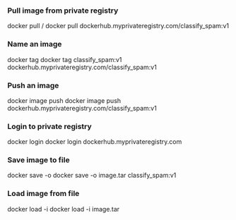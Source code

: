 ### Pull image from private registry
docker pull <private-registry-url>/<image-name>
docker pull dockerhub.myprivateregistry.com/classify_spam:v1


### Name an image
docker tag <old-name> <new-name>
docker tag classify_spam:v1 dockerhub.myprivateregistry.com/classify_spam:v1

### Push an image
docker image push <image-name>
docker image push dockerhub.myprivateregistry.com/classify_spam:v1

### Login to private registry
docker login <private-registry-url>
docker login dockerhub.myprivateregistry.com

### Save image to file
docker save -o <file-name> <image-name>
docker save -o image.tar classify_spam:v1

### Load image from file
docker load -i <file-name>
docker load -i image.tar